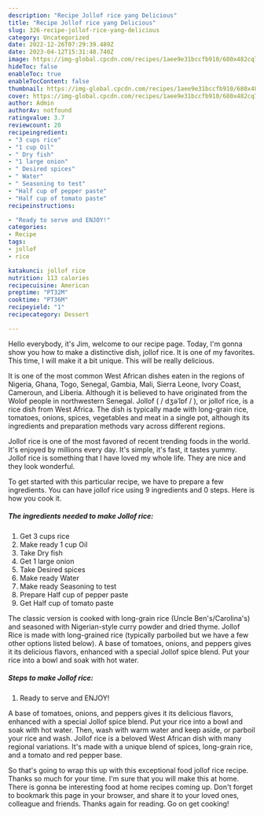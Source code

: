 ```yaml
---
description: "Recipe Jollof rice yang Delicious"
title: "Recipe Jollof rice yang Delicious"
slug: 326-recipe-jollof-rice-yang-delicious
category: Uncategorized
date: 2022-12-26T07:29:39.489Z
date: 2023-04-12T15:31:48.740Z
image: https://img-global.cpcdn.com/recipes/1aee9e31bccfb910/680x482cq70/jollof-rice-recipe-main-photo.jpg
hideToc: false
enableToc: true
enableTocContent: false
thumbnail: https://img-global.cpcdn.com/recipes/1aee9e31bccfb910/680x482cq70/jollof-rice-recipe-main-photo.jpg
cover: https://img-global.cpcdn.com/recipes/1aee9e31bccfb910/680x482cq70/jollof-rice-recipe-main-photo.jpg
author: Admin
authorAv: notfound
ratingvalue: 3.7
reviewcount: 20
recipeingredient:
- "3 cups rice"
- "1 cup Oil"
- " Dry fish"
- "1 large onion"
- " Desired spices"
- " Water"
- " Seasoning to test"
- "Half cup of pepper paste"
- "Half cup of tomato paste"
recipeinstructions:

- "Ready to serve and ENJOY!"
categories:
- Recipe
tags:
- jollof
- rice

katakunci: jollof rice 
nutrition: 113 calories
recipecuisine: American
preptime: "PT32M"
cooktime: "PT36M"
recipeyield: "1"
recipecategory: Dessert

---
```



Hello everybody, it's Jim, welcome to our recipe page. Today, I'm gonna show you how to make a distinctive dish, jollof rice. It is one of my favorites. This time, I will make it a bit unique. This will be really delicious.

It is one of the most common West African dishes eaten in the regions of Nigeria, Ghana, Togo, Senegal, Gambia, Mali, Sierra Leone, Ivory Coast, Cameroun, and Liberia. Although it is believed to have originated from the Wolof people in northwestern Senegal. Jollof ( / dʒəˈlɒf / ), or jollof rice, is a rice dish from West Africa. The dish is typically made with long-grain rice, tomatoes, onions, spices, vegetables and meat in a single pot, although its ingredients and preparation methods vary across different regions.

Jollof rice is one of the most favored of recent trending foods in the world. It's enjoyed by millions every day. It's simple, it's fast, it tastes yummy. Jollof rice is something that I have loved my whole life. They are nice and they look wonderful.


To get started with this particular recipe, we have to prepare a few ingredients. You can have jollof rice using 9 ingredients and 0 steps. Here is how you cook it.

<!--inarticleads1-->

##### The ingredients needed to make Jollof rice:

1. Get 3 cups rice
1. Make ready 1 cup Oil
1. Take  Dry fish
1. Get 1 large onion
1. Take  Desired spices
1. Make ready  Water
1. Make ready  Seasoning to test
1. Prepare Half cup of pepper paste
1. Get Half cup of tomato paste


The classic version is cooked with long-grain rice (Uncle Ben&#39;s/Carolina&#39;s) and seasoned with Nigerian-style curry powder and dried thyme. Jollof Rice is made with long-grained rice (typically parboiled but we have a few other options listed below). A base of tomatoes, onions, and peppers gives it its delicious flavors, enhanced with a special Jollof spice blend. Put your rice into a bowl and soak with hot water. 

<!--inarticleads2-->

##### Steps to make Jollof rice:


1. Ready to serve and ENJOY!

A base of tomatoes, onions, and peppers gives it its delicious flavors, enhanced with a special Jollof spice blend. Put your rice into a bowl and soak with hot water. Then, wash with warm water and keep aside, or parboil your rice and wash. Jollof rice is a beloved West African dish with many regional variations. It&#39;s made with a unique blend of spices, long-grain rice, and a tomato and red pepper base. 

So that's going to wrap this up with this exceptional food jollof rice recipe. Thanks so much for your time. I'm sure that you will make this at home. There is gonna be interesting food at home recipes coming up. Don't forget to bookmark this page in your browser, and share it to your loved ones, colleague and friends. Thanks again for reading. Go on get cooking!
